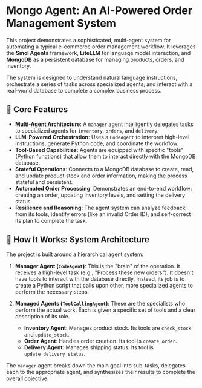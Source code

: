 # Mongo Agent: An AI-Powered Order Management System


This project demonstrates a sophisticated, multi-agent system for automating a typical e-commerce order management workflow. It leverages the **Smol Agents** framework, **LiteLLM** for language model interaction, and **MongoDB** as a persistent database for managing products, orders, and inventory.

The system is designed to understand natural language instructions, orchestrate a series of tasks across specialized agents, and interact with a real-world database to complete a complex business process.

## 🧠 Core Features

*   **Multi-Agent Architecture**: A `manager` agent intelligently delegates tasks to specialized agents for `inventory`, `orders`, and `delivery`.
*   **LLM-Powered Orchestration**: Uses a `CodeAgent` to interpret high-level instructions, generate Python code, and coordinate the workflow.
*   **Tool-Based Capabilities**: Agents are equipped with specific "tools" (Python functions) that allow them to interact directly with the MongoDB database.
*   **Stateful Operations**: Connects to a MongoDB database to create, read, and update product stock and order information, making the process stateful and persistent.
*   **Automated Order Processing**: Demonstrates an end-to-end workflow: creating an order, updating inventory levels, and setting the delivery status.
*   **Resilience and Reasoning**: The agent system can analyze feedback from its tools, identify errors (like an invalid Order ID), and self-correct its plan to complete the task.

## 👀 How It Works: System Architecture

The project is built around a hierarchical agent system:

1.  **Manager Agent (`CodeAgent`)**: This is the "brain" of the operation. It receives a high-level task (e.g., "Process these new orders"). It doesn't have tools to interact with the database directly. Instead, its job is to create a Python script that calls upon other, more specialized agents to perform the necessary steps.

2.  **Managed Agents (`ToolCallingAgent`)**: These are the specialists who perform the actual work. Each is given a specific set of tools and a clear description of its role.
    *   **Inventory Agent**: Manages product stock. Its tools are `check_stock` and `update_stock`.
    *   **Order Agent**: Handles order creation. Its tool is `create_order`.
    *   **Delivery Agent**: Manages shipping status. Its tool is `update_delivery_status`.

The `manager` agent breaks down the main goal into sub-tasks, delegates each to the appropriate agent, and synthesizes their results to complete the overall objective.